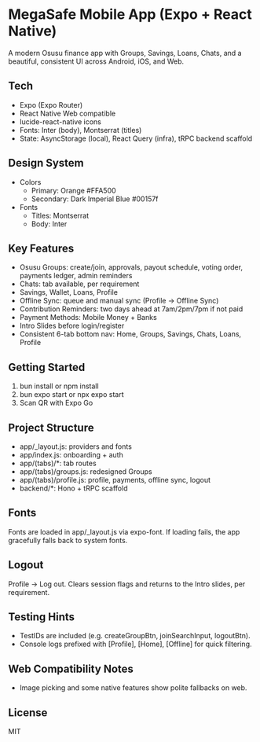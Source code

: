 # MegaSafe Mobile App (Expo + React Native)

A modern Osusu finance app with Groups, Savings, Loans, Chats, and a beautiful, consistent UI across Android, iOS, and Web.

## Tech
- Expo (Expo Router)
- React Native Web compatible
- lucide-react-native icons
- Fonts: Inter (body), Montserrat (titles)
- State: AsyncStorage (local), React Query (infra), tRPC backend scaffold

## Design System
- Colors
  - Primary: Orange #FFA500
  - Secondary: Dark Imperial Blue #00157f
- Fonts
  - Titles: Montserrat
  - Body: Inter

## Key Features
- Osusu Groups: create/join, approvals, payout schedule, voting order, payments ledger, admin reminders
- Chats: tab available, per requirement
- Savings, Wallet, Loans, Profile
- Offline Sync: queue and manual sync (Profile → Offline Sync)
- Contribution Reminders: two days ahead at 7am/2pm/7pm if not paid
- Payment Methods: Mobile Money + Banks
- Intro Slides before login/register
- Consistent 6-tab bottom nav: Home, Groups, Savings, Chats, Loans, Profile

## Getting Started
1. bun install or npm install
2. bun expo start or npx expo start
3. Scan QR with Expo Go

## Project Structure
- app/_layout.js: providers and fonts
- app/index.js: onboarding + auth
- app/(tabs)/*: tab routes
- app/(tabs)/groups.js: redesigned Groups
- app/(tabs)/profile.js: profile, payments, offline sync, logout
- backend/*: Hono + tRPC scaffold

## Fonts
Fonts are loaded in app/_layout.js via expo-font. If loading fails, the app gracefully falls back to system fonts.

## Logout
Profile → Log out. Clears session flags and returns to the Intro slides, per requirement.

## Testing Hints
- TestIDs are included (e.g. createGroupBtn, joinSearchInput, logoutBtn).
- Console logs prefixed with [Profile], [Home], [Offline] for quick filtering.

## Web Compatibility Notes
- Image picking and some native features show polite fallbacks on web.

## License
MIT
